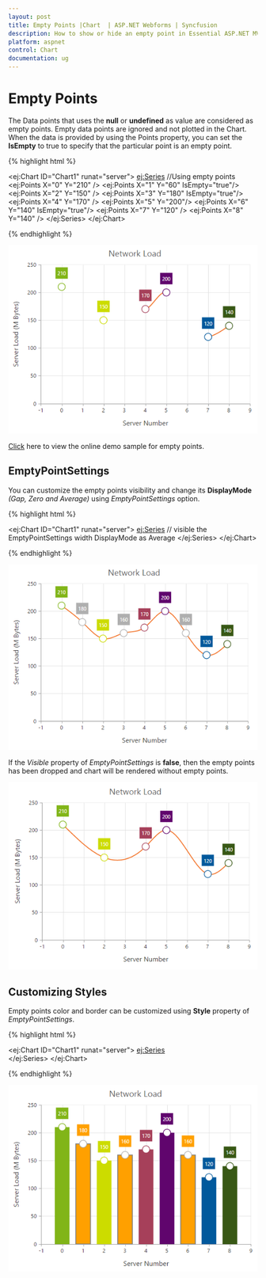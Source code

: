 ```yaml
---
layout: post
title: Empty Points |Chart  | ASP.NET Webforms | Syncfusion 
description: How to show or hide an empty point in Essential ASP.NET MVC Chart.
platform: aspnet
control: Chart
documentation: ug
---
```



# Empty Points 

The Data points that uses the **null** or **undefined** as value are considered as empty points. Empty data points are ignored and not plotted in the Chart. When the data is provided by using the Points property, you can set the **IsEmpty** to true to specify that the particular point is an empty point.   

{% highlight html %}

   <ej:Chart ID="Chart1" runat="server"> 
        <Series> 
            <ej:Series> 
                 //Using empty points
                  <Points> 
                      <ej:Points X="0" Y="210" />
                      <ej:Points X="1" Y="60" IsEmpty="true"/>
                      <ej:Points X="2" Y="150" /> 
                      <ej:Points X="3" Y="180" IsEmpty="true"/>
                      <ej:Points X="4" Y="170" /> 
                      <ej:Points X="5" Y="200"/>
                      <ej:Points X="6" Y="140" IsEmpty="true"/> 
                      <ej:Points X="7" Y="120" />
                      <ej:Points X="8" Y="140" /> 
               </Points> 
         </ej:Series> 
     </Series> 
</ej:Chart>


{% endhighlight %}

![](Empty-Points_images/Empty-Points_img1.png)

[Click](http://asp.syncfusion.com/demos/web/chart/emptypoints.aspx) here to view the online demo sample for empty points.


## EmptyPointSettings

You can customize the empty points visibility and change its **DisplayMode** *(Gap, Zero and Average)* using *EmptyPointSettings* option.

{% highlight html %}

   <ej:Chart ID="Chart1" runat="server"> 
        <Series> 
            <ej:Series> 
                 // visible the EmptyPointSettings width DisplayMode as Average
                 <EmptyPointSettings Visible="true" DisplayMode="Average"/>
         </ej:Series> 
     </Series> 
  </ej:Chart>

{% endhighlight %}

![](Empty-Points_images/Empty-Points_img2.png)

If the *Visible* property of *EmptyPointSettings* is **false**, then the empty points has been dropped and chart will be rendered without empty points.

![](Empty-Points_images/Empty-Points_img3.png)


## Customizing Styles

Empty points color and border can be customized using **Style** property of *EmptyPointSettings*.

{% highlight html %}

<ej:Chart ID="Chart1" runat="server"> 
        <Series> 
            <ej:Series> 
                <EmptyPointSettings Visible="true">             
                 <Style Color="Pink"> 
                    <Border Color="Gray" Width="2"/>
                 </Style>
               </EmptyPointSettings>
         </ej:Series> 
     </Series> 
</ej:Chart>


{% endhighlight %}

![](Empty-Points_images/Empty-Points_img4.png)